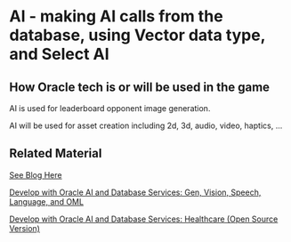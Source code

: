 # AI - making AI calls from the database, using Vector data type, and Select AI

## How Oracle tech is or will be used in the game

AI is used for leaderboard opponent image generation.

AI will be used for asset creation including 2d, 3d, audio, video, haptics, ...

## Related Material

[See Blog Here](https://www.linkedin.com/feed/update/urn:li:activity:7150165193816227841/)

[Develop with Oracle AI and Database Services: Gen, Vision, Speech, Language, and OML](https://apexapps.oracle.com/pls/apex/r/dbpm/livelabs/view-workshop?wid=3874)

[Develop with Oracle AI and Database Services: Healthcare (Open Source Version)](https://apexapps.oracle.com/pls/apex/f?p=133:180:4939267157749::::wid:3876)